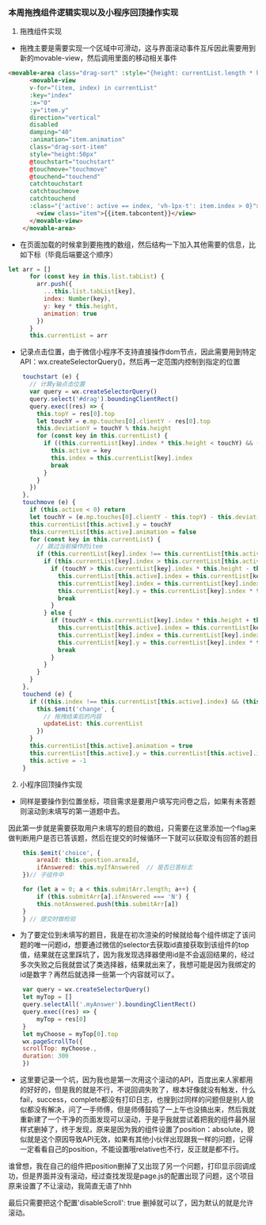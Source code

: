 ### 本周拖拽组件逻辑实现以及小程序回顶操作实现

1. 拖拽组件实现

- 拖拽主要是需要实现一个区域中可滑动，这与界面滚动事件互斥因此需要用到新的movable-view，然后调用里面的移动相关事件


```html
<movable-area class="drag-sort" :style="{height: currentList.length * height + 'px'}" id="drag">
      <movable-view
      v-for="(item, index) in currentList"
      :key="index"
      :x="0"
      :y="item.y"
      direction="vertical"
      disabled
      damping="40"
      :animation="item.animation"
      class="drag-sort-item"
      style="height:50px"
      @touchstart="touchstart"
      @touchmove="touchmove"
      @touchend="touchend"
      catchtouchstart
      catchtouchmove
      catchtouchend
      :class="{'active': active == index, 'vh-1px-t': item.index > 0}">
        <view class="item">{{item.tabcontent}}</view>
      </movable-view>
    </movable-area>
```

- 在页面加载的时候拿到要拖拽的数组，然后结构一下加入其他需要的信息，比如下标（毕竟后端要这个顺序）

```javascript
let arr = []
      for (const key in this.list.tabList) {
        arr.push({
          ...this.list.tabList[key],
          index: Number(key),
          y: key * this.height,
          animation: true
        })
      }
      this.currentList = arr
```

- 记录点击位置，由于微信小程序不支持直接操作dom节点，因此需要用到特定API：wx.createSelectorQuery()，然后再一定范围内控制到指定的位置

```javascript
    touchstart (e) {
      // 计算y轴点击位置
      var query = wx.createSelectorQuery()
      query.select('#drag').boundingClientRect()
      query.exec((res) => {
        this.topY = res[0].top
        let touchY = e.mp.touches[0].clientY - res[0].top
        this.deviationY = touchY % this.height
        for (const key in this.currentList) {
          if ((this.currentList[key].index * this.height < touchY) && ((this.currentList[key].index + 1) * this.height > touchY)) {
            this.active = key
            this.index = this.currentList[key].index
            break
          }
        }
      })
    },
    touchmove (e) {
      if (this.active < 0) return
      let touchY = (e.mp.touches[0].clientY - this.topY) - this.deviationY
      this.currentList[this.active].y = touchY
      this.currentList[this.active].animation = false
      for (const key in this.currentList) {
        // 跳过当前操作的item
        if (this.currentList[key].index !== this.currentList[this.active].index) {
          if (this.currentList[key].index > this.currentList[this.active].index) {
            if (touchY > this.currentList[key].index * this.height - this.height / 2) {
              this.currentList[this.active].index = this.currentList[key].index
              this.currentList[key].index = this.currentList[key].index - 1
              this.currentList[key].y = this.currentList[key].index * this.height
              break
            }
          } else {
            if (touchY < this.currentList[key].index * this.height + this.height / 2) {
              this.currentList[this.active].index = this.currentList[key].index
              this.currentList[key].index = this.currentList[key].index + 1
              this.currentList[key].y = this.currentList[key].index * this.height
              break
            }
          }
        }
      }
    },
    touchend (e) {
      if ((this.index !== this.currentList[this.active].index) && (this.active > -1)) {
        this.$emit('change', {
          // 拖拽结束后的内容
          updateList: this.currentList
        })
      }
      this.currentList[this.active].animation = true
      this.currentList[this.active].y = this.currentList[this.active].index * this.height
      this.active = -1
    }
```

2. 小程序回顶操作实现

- 同样是要操作到位置坐标，项目需求是要用户填写完问卷之后，如果有未答题则滚动到未填写的第一道题中去。

因此第一步就是需要获取用户未填写的题目的数组，只需要在这里添加一个flag来做判断用户是否已答该题，然后在提交的时候循环一下就可以获取没有回答的题目

```javascript
    this.$emit('choice', {
        areaId: this.question.areaId,
        ifAnswered: this.myIfAnswered  // 是否已答标志
    })// 子组件中

    for (let a = 0; a < this.submitArr.length; a++) {
        if (this.submitArr[a].ifAnswered === 'N') {
        this.notAnswered.push(this.submitArr[a])  
    }
    } // 提交时做检验
```

- 为了要定位到未填写的题目，我是在初次渲染的时候就给每个组件绑定了该问题的唯一问题id，想要通过微信的selector去获取id直接获取到该组件的top值，结果就在这里踩坑了，因为我发现选择器使用id是不会返回结果的，经过多次失败之后我就尝试了类选择器，结果就出来了，我想可能是因为我绑定的id是数字？再然后就选择一些第一个内容就可以了。

```javascript
    var query = wx.createSelectorQuery()
    let myTop = []
    query.selectAll('.myAnswer').boundingClientRect()
    query.exec((res) => {
        myTop = res[0]
    }
    let myChoose = myTop[0].top
    wx.pageScrollTo({
    scrollTop: myChoose.,
    duration: 300
    })
```

- 这里要记录一个坑，因为我也是第一次用这个滚动的API，百度出来人家都用的好好的，但是我的就是不行，不说回调失败了，根本好像就没有触发，什么fail，success，complete都没有打印日志，也搜到过同样的问题但是别人貌似都没有解决，问了一手师傅，但是师傅鼓捣了一上午也没搞出来，然后我就重新建了一个干净的页面发现可以滚动，于是乎我就尝试着把我的组件最外层样式删掉了，终于发现，原来是因为我的组件设置了position：absolute，貌似就是这个原因导致API无效，如果有其他小伙伴出现跟我一样的问题，记得一定看看自己的position，不能设置哦relative也不行，反正就是都不行。

谁曾想，我在自己的组件把position删掉了又出现了另一个问题，打印显示回调成功，但是界面并没有滚动，经过查找发现是page.js的配置出现了问题，这个项目原来设置了不让滚动，我简直无语了hhh

最后只需要把这个配置'disableScroll': true 删掉就可以了，因为默认的就是允许滚动。